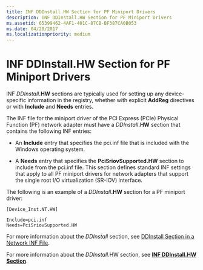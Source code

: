 ```yaml
---
title: INF DDInstall.HW Section for PF Miniport Drivers
description: INF DDInstall.HW Section for PF Miniport Drivers
ms.assetid: 65399462-4AF1-401C-87CB-BF387CA0B053
ms.date: 04/20/2017
ms.localizationpriority: medium
---
```


# INF DDInstall.HW Section for PF Miniport Drivers


INF <em>DDInstall</em>**.HW** sections are typically used for setting up any device-specific information in the registry, whether with explicit **AddReg** directives or with **Include** and **Needs** entries.

The INF file for the miniport driver of the PCI Express (PCIe) Physical Function (PF) network adapter must have a <em>DDInstall</em>**.HW** section that contains the following INF entries:

-   An **Include** entry that specifies the pci.inf file that is included with the Windows operating system.

-   A **Needs** entry that specifies the **PciSriovSupported.HW** section to include from the pci.inf file. This section defines standard INF settings that apply to all PF miniport drivers for network adapters that support the single root I/O virtualization (SR-IOV) interface.

The following is an example of a <em>DDInstall</em>**.HW** section for a PF miniport driver:

``` syntax
[Device_Inst.NT.HW]

Include=pci.inf
Needs=PciSriovSupported.HW
```

For more information about the *DDInstall* section, see [DDInstall Section in a Network INF File](ddinstall-section-in-a-network-inf-file.md).

For more information about the *DDInstall*.HW section, see [**INF DDInstall.HW Section**](https://docs.microsoft.com/windows-hardware/drivers/install/inf-ddinstall-hw-section).

 

 





